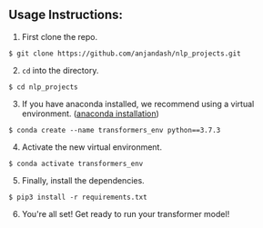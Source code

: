 
Usage Instructions:
---



1. First clone the repo. 

```
$ git clone https://github.com/anjandash/nlp_projects.git
```



2. `cd` into the directory.

```
$ cd nlp_projects
```



3. If you have anaconda installed, we recommend using a virtual environment. 
([anaconda installation](https://docs.anaconda.com/anaconda/install/))

```
$ conda create --name transformers_env python==3.7.3
```



4. Activate the new virtual environment.

```
$ conda activate transformers_env
```



5. Finally, install the dependencies. 

```
$ pip3 install -r requirements.txt
```



6. You're all set! Get ready to run your transformer model! 